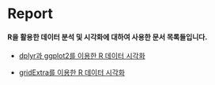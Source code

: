 # Report

#### R을 활용한 데이터 분석 및 시각화에 대하여 사용한 문서 목록들입니다.

  + [dplyr과 ggplot2를 이용한 R 데이터 시각화](https://github.com/Gouwon/Report/blob/master/DB1.md) 
 
  + [gridExtra를 이용한 R 데이터 시각화](https://github.com/Gouwon/Report/blob/master/DB2.md) 
  
  
